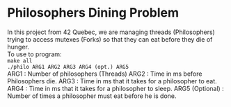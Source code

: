 <html>
	<body>
		<h1>Philosophers Dining Problem</h1>
		<p>
			In this project from 42 Quebec, we are managing threads 
			(Philosophers) trying to access mutexes (Forks) 
			so that they can eat before they die of hunger.
			</br>
			To use to program: 
			</br>
			<code>make all</code>
			</br>
			<code>./philo ARG1 ARG2 ARG3 ARG4 (opt.) ARG5</code>
			</br>
			ARG1 : Number of philosophers (Threads)
			ARG2 : Time in ms before Philosophers die.
			ARG3 : Time in ms that it takes for a philosopher to eat.
			ARG4 : Time in ms that it takes for a philosopher to sleep.
			ARG5 (Optional) : Number of times a philosopher must eat before he is done.
		</p>
	</body>
</html>